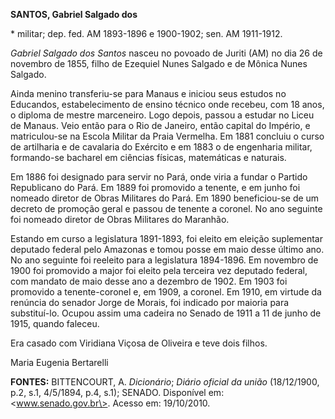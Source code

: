 **SANTOS, Gabriel Salgado dos**

\* militar; dep. fed. AM 1893-1896 e 1900-1902; sen. AM 1911-1912.

*Gabriel Salgado dos Santos* nasceu no povoado de Juriti (AM) no dia 26
de novembro de 1855, filho de Ezequiel Nunes Salgado e de Mônica Nunes
Salgado.

Ainda menino transferiu-se para Manaus e iniciou seus estudos no
Educandos, estabelecimento de ensino técnico onde recebeu, com 18 anos,
o diploma de mestre marceneiro. Logo depois, passou a estudar no Liceu
de Manaus. Veio então para o Rio de Janeiro, então capital do Império, e
matriculou-se na Escola Militar da Praia Vermelha. Em 1881 concluiu o
curso de artilharia e de cavalaria do Exército e em 1883 o de engenharia
militar, formando-se bacharel em ciências físicas, matemáticas e
naturais.

Em 1886 foi designado para servir no Pará, onde viria a fundar o Partido
Republicano do Pará. Em 1889 foi promovido a tenente, e em junho foi
nomeado diretor de Obras Militares do Pará. Em 1890 beneficiou-se de um
decreto de promoção geral e passou de tenente a coronel. No ano seguinte
foi nomeado diretor de Obras Militares do Maranhão.

Estando em curso a legislatura 1891-1893, foi eleito em eleição
suplementar deputado federal pelo Amazonas e tomou posse em maio desse
último ano. No ano seguinte foi reeleito para a legislatura 1894-1896.
Em novembro de 1900 foi promovido a major foi eleito pela terceira vez
deputado federal, com mandato de maio desse ano a dezembro de 1902. Em
1903 foi promovido a tenente-coronel e, em 1909, a coronel. Em 1910, em
virtude da renúncia do senador Jorge de Morais, foi indicado por maioria
para substituí-lo. Ocupou assim uma cadeira no Senado de 1911 a 11 de
junho de 1915, quando faleceu.

Era casado com Viridiana Viçosa de Oliveira e teve dois filhos.

Maria Eugenia Bertarelli

**FONTES:** BITTENCOURT, A. *Dicionário*; *Diário oficial da união*
(18/12/1900, p.2, s.1, 4/5/1894, p.4, s.1); SENADO. Disponível em:
\<www.senado.gov.br\>. Acesso em: 19/10/2010.
